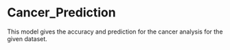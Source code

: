 # Cancer_Prediction
This  model gives the accuracy and prediction for the cancer analysis for the given dataset.
